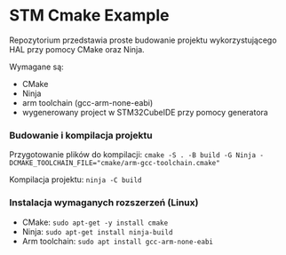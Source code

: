 # STM Cmake Example

Repozytorium przedstawia proste budowanie projektu wykorzystującego HAL przy pomocy CMake oraz Ninja.

Wymagane są:
- CMake
- Ninja
- arm toolchain (gcc-arm-none-eabi)
- wygenerowany project w STM32CubeIDE przy pomocy generatora 

### Budowanie i kompilacja projektu

Przygotowanie plików do kompilacji: `cmake -S . -B build -G Ninja -DCMAKE_TOOLCHAIN_FILE="cmake/arm-gcc-toolchain.cmake"`

Kompilacja projektu: `ninja -C build`

### Instalacja wymaganych rozszerzeń (Linux)

- CMake: `sudo apt-get -y install cmake`
- Ninja: `sudo apt-get install ninja-build`
- Arm toolchain: `sudo apt install gcc-arm-none-eabi`
